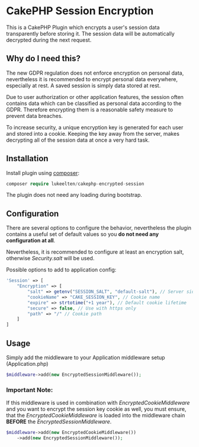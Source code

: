 # CakePHP Session Encryption

This is a CakePHP Plugin which encrypts a user's session data transparently before storing it.
The session data will be automatically decrypted during the next request.

## Why do I need this?
The new GDPR regulation does not enforce encryption on personal data, 
nevertheless it is recommended to encrypt personal data everywhere, especially at rest.
A saved session is simply data stored at rest.

Due to user authorization or other application features, the session often contains data which can be
classified as personal data according to the GDPR. Therefore encrypting them is a reasonable safety measure to 
prevent data breaches.

To increase security, a unique encryption key is generated for each user and stored into a cookie. 
Keeping the key away from the server, makes decrypting all of the session data at once a very hard task.


## Installation

Install plugin using [composer](http://getcomposer.org):
```php
composer require lukeelten/cakephp-encrypted-session
```

The plugin does not need any loading during bootstrap.

## Configuration
There are several options to configure the behavior, nevertheless the plugin contains a useful set of default
values so you __do not need any configuration at all__.

Nevertheless, it is recommended to configure at least an encryption salt, otherwise *Security.salt* will be used.

Possible options to add to application config:
```php
'Session' => [
    "Encryption" => [
        "salt" => getenv("SESSION_SALT", "default-salt"), // Server side salt; fill in random string
        "cookieName" => "CAKE_SESSION_KEY", // Cookie name
        "expire" => strtotime("+1 year"), // Default cookie lifetime
        "secure" => false, // Use with https only
        "path" => "/" // Cookie path
    ]
]
```

## Usage

Simply add the middleware to your Application middleware setup (Application.php)
```php
$middleware->add(new EncryptedSessionMiddleware());
```

### Important Note:
If this middleware is used in combination with *EncryptedCookieMiddleware* and you want to encrypt the session key cookie 
as well, you must ensure, that the *EncryptedCookieMiddleware* is loaded into the middleware chain __BEFORE__ the
*EncryptedSessionMiddleware*.

```php
$middleware->add(new EncryptedCookieMiddleware())
    ->add(new EncryptedSessionMiddleware());
```
